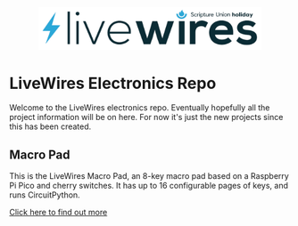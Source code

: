 <p align="center"><img src="static/logo.png" alt="LiveWires" width=400></p>

# LiveWires Electronics Repo

Welcome to the LiveWires electronics repo. Eventually hopefully all the project information will be on here. For now it's just the new projects since this has been created.

## Macro Pad

This is the LiveWires Macro Pad, an 8-key macro pad based on a Raspberry Pi Pico and cherry switches. It has up to 16 configurable pages of keys, and runs CircuitPython.

[Click here to find out more](macropad/README.md)



